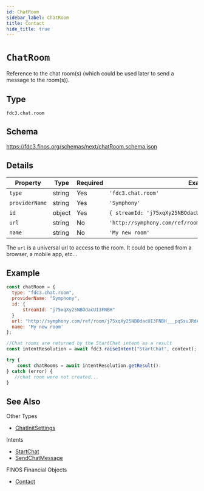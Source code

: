 ```yaml
---
id: ChatRoom
sidebar_label: ChatRoom
title: Contact
hide_title: true
---
```

# `ChatRoom`

Reference to the chat room(s) (which could be used later to send a message to the room(s)).

## Type

`fdc3.chat.room`

## Schema

https://fdc3.finos.org/schemas/next/chatRoom.schema.json

## Details

| Property    | Type    | Required | Example Value     |
|-------------|---------|----------|-------------------|
| `type`      | string  | Yes      | `'fdc3.chat.room'`  |
| `providerName`      | string  | Yes       | `'Symphony'`      |
| `id`  | object  | Yes       | `{ streamId: 'j75xqXy25NBOdacUI3FNBH', anyOtherKey: 'abcdef'}` |
| `url` | string  | No       | `'http://symphony.com/ref/room/j75xqXy25NBOdacUI3FNBH___pqSsuJRdA'`      |
| `name` | string  | No       | `'My new room'`      |

The `url` is a universal url to access to the room. It could be opened from a browser, a mobile app, etc...

## Example

```js
const chatRoom = {
  type: "fdc3.chat.room",
  providerName: "Symphony",
  id: {
      streamId: "j75xqXy25NBOdacUI3FNBH"
  }
  url: "http://symphony.com/ref/room/j75xqXy25NBOdacUI3FNBH___pqSsuJRdA",
  name: 'My new room'
};

//Chat rooms are returned by the StartChat intent as a result
const intentResolution = await fdc3.raiseIntent("StartChat", context);

try {
    const chatRooms = await intentResolution.getResult():
} catch (error) {
   //chat room were not created...
}
```

## See Also

Other Types
* [ChatInitSettings](ChatInitSettings)

Intents
- [StartChat](../../intents/ref/StartChat)
- [SendChatMessage](../../intents/ref/SendChatMessage)

FINOS Financial Objects
- [Contact](https://fo.finos.org/docs/objects/contact)
